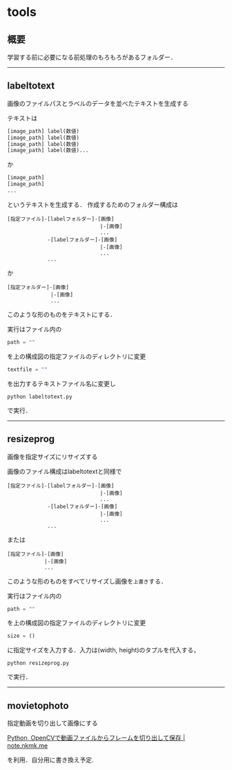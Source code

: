 # tools

## 概要

学習する前に必要になる前処理のもろもろがあるフォルダー．

--------------

## labeltotext

画像のファイルパスとラベルのデータを並べたテキストを生成する

テキストは

``` .txt
[image_path] label(数値)
[image_path] label(数値)
[image_path] label(数値)
[image_path] label(数値)...
```

か

``` .txt
[image_path]
[image_path]
...
```

というテキストを生成する．
作成するためのフォルダー構成は

``` filedirectory
[指定ファイル]-[labelフォルダー]-[画像]
                              |-[画像]
                              ...
             -[labelフォルダー]-[画像]
                              |-[画像]
                              ...
             ...
```

か

``` filedirectory
[指定フォルダー]-[画像]
              |-[画像]
              ...
```

このような形のものをテキストにする．

実行はファイル内の

``` labeltotext.py
path = ""
```

を上の構成図の指定ファイルのディレクトリに変更

``` labeltotext.py
textfile = ""
```

を出力するテキストファイル名に変更し

``` commandshell
python labeltotext.py
```

で実行．

--------------

## resizeprog

画像を指定サイズにリサイズする

画像のファイル構成はlabeltotextと同様で

``` file directory
[指定ファイル]-[labelフォルダー]-[画像]
                              |-[画像]
                              ...
             -[labelフォルダー]-[画像]
                              |-[画像]
                              ...
             ...
```

または

``` file directory
[指定ファイル]-[画像]
            |-[画像]
            ...
```

このような形のものをすべてリサイズし画像を`上書き`する．

実行はファイル内の

``` resize.py
path = ""
```

を上の構成図の指定ファイルのディレクトリに変更

``` resize.py
size = ()
```

に指定サイズを入力する．入力は(width, height)のタプルを代入する，

``` command shell
python resizeprog.py
```

で実行．

--------------

## movietophoto

指定動画を切り出して画像にする

[Python, OpenCVで動画ファイルからフレームを切り出して保存 | note.nkmk.me](https://note.nkmk.me/python-opencv-video-to-still-image/)

を利用．自分用に書き換え予定.
